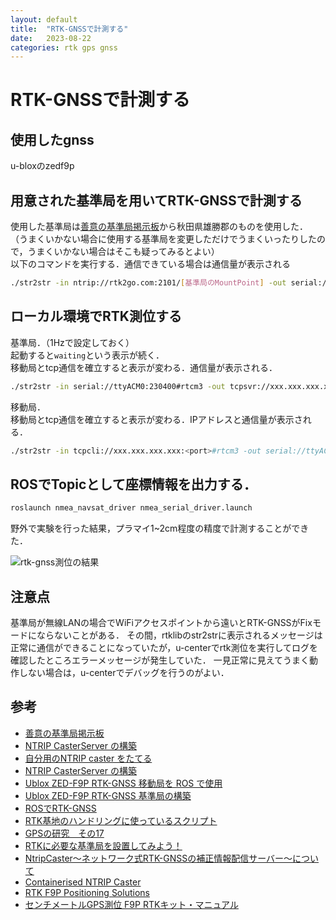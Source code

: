 ```yaml
---
layout: default
title:  "RTK-GNSSで計測する"
date:   2023-08-22
categories: rtk gps gnss 
---
```


# RTK-GNSSで計測する

## 使用したgnss

u-bloxのzedf9p

## 用意された基準局を用いてRTK-GNSSで計測する

使用した基準局は[善意の基準局掲示板](https://rtk.silentsystem.jp/)から秋田県雄勝郡のものを使用した． \
（うまくいかない場合に使用する基準局を変更しただけでうまくいったりしたので，うまくいかない場合はそこも疑ってみるとよい）\
以下のコマンドを実行する．通信できている場合は通信量が表示される

```sh
./str2str -in ntrip://rtk2go.com:2101/[基準局のMountPoint] -out serial://ttyACM0:230400
```

## ローカル環境でRTK測位する

基準局．（1Hzで設定しておく）\
起動すると`waiting`という表示が続く．\
移動局とtcp通信を確立すると表示が変わる．通信量が表示される．

```sh
./str2str -in serial://ttyACM0:230400#rtcm3 -out tcpsvr://xxx.xxx.xxx.xxx:<port>
```

移動局．\
移動局とtcp通信を確立すると表示が変わる．IPアドレスと通信量が表示される．

```sh
./str2str -in tcpcli://xxx.xxx.xxx.xxx:<port>#rtcm3 -out serial://ttyACM1:230400
```

## ROSでTopicとして座標情報を出力する．

```sh
roslaunch nmea_navsat_driver nmea_serial_driver.launch
```

野外で実験を行った結果，プラマイ1~2cm程度の精度で計測することができた．

![rtk-gnss測位の結果]({{site.baseurl}}/images/ublox_zedf9p_local_rtk.mp4.png)

## 注意点

基準局が無線LANの場合でWiFiアクセスポイントから遠いとRTK-GNSSがFixモードにならないことがある．
その間，rtklibのstr2strに表示されるメッセージは正常に通信ができることになっていたが，u-centerでrtk測位を実行してログを確認したところエラーメッセージが発生していた．
一見正常に見えてうまく動作しない場合は，u-centerでデバッグを行うのがよい．

## 参考

- [善意の基準局掲示板](https://rtk.silentsystem.jp/)
- [NTRIP CasterServer の構築](https://qiita.com/yasushi00/items/50d4ad15083e468553d1)
- [自分用のNTRIP caster をたてる](https://qiita.com/XPT60/items/29d2d3575d3e42462387)
- [NTRIP CasterServer の構築](https://qiita.com/yasushi00/items/50d4ad15083e468553d1)
- [Ublox ZED-F9P RTK-GNSS 移動局を ROS で使用](https://qiita.com/k-koh/items/8fd8ef6310e4f40fa536)
- [Ublox ZED-F9P RTK-GNSS 基準局の構築](https://qiita.com/k-koh/items/c53998c76d9b4cb41afe)
- [ROSでRTK-GNSS](https://qiita.com/shimoe/items/989c0d10acd46fb9adde)
- [RTK基地のハンドリングに使っているスクリプト](https://qiita.com/yasunori_oi/items/fa22fee969e25768375d)
- [GPSの研究　その17](https://qiita.com/ohisama@github/items/bcf993f4409b2ea4b181)
- [RTKに必要な基準局を設置してみよう！](https://qiita.com/Ogawa_AITOYA/items/cd3fc1b8bb86700dafe5)
- [NtripCaster～ネットワーク式RTK-GNSSの補正情報配信サーバー～について](https://qiita.com/m_take/items/f416b62fb6edfb7a8c4d)
- [Containerised NTRIP Caster](https://github.com/charlesquick/ntripcaster-containerised)
- [RTK F9P Positioning Solutions](https://drotek.gitbook.io/rtk-f9p-positioning-solutions/)
- [センチメートルGPS測位 F9P RTKキット・マニュアル](https://shop.cqpub.co.jp/detail/2509/)

